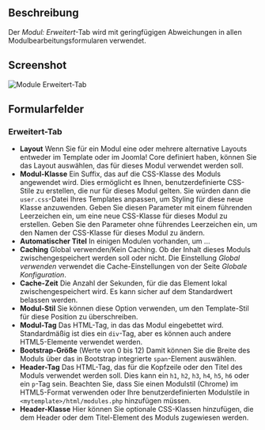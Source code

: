 <!-- Filename: Help6.x:Modules_Advanced_Tab / Display title: Module: Erweitert-Tab -->

## Beschreibung

Der *Modul: Erweitert*-Tab wird mit geringfügigen Abweichungen in allen Modulbearbeitungsformularen verwendet.

## Screenshot

![Module Erweitert-Tab](../../../de/images/modules/modules-custom-advanced-tab.png)

## Formularfelder

### Erweitert-Tab

- **Layout** Wenn Sie für ein Modul eine oder mehrere alternative Layouts entweder im Template oder im Joomla! Core definiert haben, können Sie das Layout auswählen, das für dieses Modul verwendet werden soll.
- **Modul-Klasse** Ein Suffix, das auf die CSS-Klasse des Moduls angewendet wird. Dies ermöglicht es Ihnen, benutzerdefinierte CSS-Stile zu erstellen, die nur für dieses Modul gelten. Sie würden dann die `user.css`-Datei Ihres Templates anpassen, um Styling für diese neue Klasse anzuwenden. Geben Sie diesen Parameter mit einem führenden Leerzeichen ein, um eine neue CSS-Klasse für dieses Modul zu erstellen. Geben Sie den Parameter ohne führendes Leerzeichen ein, um den Namen der CSS-Klasse für dieses Modul zu ändern.
- **Automatischer Titel** In einigen Modulen vorhanden, um ...
- **Caching** Global verwenden/Kein Caching. Ob der Inhalt dieses Moduls zwischengespeichert werden soll oder nicht. Die Einstellung *Global verwenden* verwendet die Cache-Einstellungen von der Seite *Globale Konfiguration*.
- **Cache-Zeit** Die Anzahl der Sekunden, für die das Element lokal zwischengespeichert wird. Es kann sicher auf dem Standardwert belassen werden.
- **Modul-Stil** Sie können diese Option verwenden, um den Template-Stil für diese Position zu überschreiben.
- **Modul-Tag** Das HTML-Tag, in das das Modul eingebettet wird. Standardmäßig ist dies ein `div`-Tag, aber es können auch andere HTML5-Elemente verwendet werden.
- **Bootstrap-Größe** (Werte von 0 bis 12) Damit können Sie die Breite des Moduls über das in Bootstrap integrierte `span`-Element auswählen.
- **Header-Tag** Das HTML-Tag, das für die Kopfzeile oder den Titel des Moduls verwendet werden soll. Dies kann ein `h1`, `h2`, `h3`, `h4`, `h5`, `h6` oder ein `p`-Tag sein. Beachten Sie, dass Sie einen Modulstil (Chrome) im HTML5-Format verwenden oder Ihre benutzerdefinierten Modulstile in `<mytemplate>/html/modules.php` hinzufügen müssen.
- **Header-Klasse** Hier können Sie optionale CSS-Klassen hinzufügen, die dem Header oder dem Titel-Element des Moduls zugewiesen werden.
